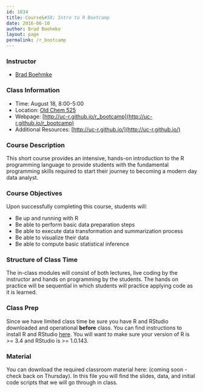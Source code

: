 ```yaml
---
id: 1834
title: Course&#58; Intro to R Bootcamp
date: 2016-06-10
author: Brad Boehmke
layout: page
permalink: /r_bootcamp
---
```


### Instructor

  * [Brad Boehmke](http://bradleyboehmke.github.io/)


### Class Information

* Time: August 18, 8:00-5:00
* Location: [Old Chem 525](https://www.google.com/maps/place/Old+Chemistry,+Cincinnati,+OH+45219/@39.1332449,-84.5197717,17z/data=!3m1!4b1!4m5!3m4!1s0x8841b38b8e12d73f:0xd3ff6de37f352e82!8m2!3d39.1332449!4d-84.517583)
* Webpage: [http://uc-r.github.io/r_bootcamp](http://uc-r.github.io/r_bootcamp)
* Additional Resources: [http://uc-r.github.io/](http://uc-r.github.io/)

### Course Description 

This short course provides an intensive, hands-on introduction to the R programming language to provide students with the fundamental programming skills required to start their journey to becoming a modern day data analyst.

### Course Objectives
Upon successfully completing this course, students will:

- Be up and running with R
- Be able to perform basic data preparation steps
- Be able to execute data transformation and summarization process
- Be able to visualize their data
- Be able to compute basic statistical inference


### Structure of Class Time 

The in-class modules will consist of both lectures, live coding by the instructor and hands on programming by the students. The hands on practice will be sequential in which students will practice applying code as it is learned. 

### Class Prep

Since we have limited class time be sure you have R and RStudio downloaded and operational **before** class.  You can find instructions to install R and RStudio [here](http://uc-r.github.io/section2_basics#installation).  You will want to make sure your version of R is >= 3.4 and RStudio is >= 1.0.143. 

### Material

You can download the required classroom material here: <a href="https://www.dropbox.com/sh/2qv0a02l9ausnyh/AAD0cRwMz_qTU-w15TwDxgLSa?dl=1" style="color:black;"><i class="fa fa-folder-open" style="font-size:1em"></i></a> (coming soon - check back on Thursday).  In this file you will find the slides, data, and initial code scripts that we will go through in class.










